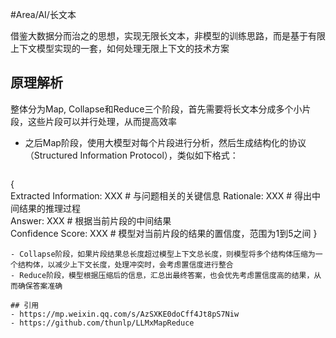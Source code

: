 #Area/AI/长文本

借鉴大数据分而治之的思想，实现无限长文本，非模型的训练思路，而是基于有限上下文模型实现的一套，如何处理无限上下文的技术方案

## 原理解析

整体分为Map, Collapse和Reduce三个阶段，首先需要将长文本分成多个小片段，这些片段可以并行处理，从而提高效率
- 之后Map阶段，使用大模型对每个片段进行分析，然后生成结构化的协议（Structured Information Protocol），类似如下格式：
	```js
{    
   Extracted Information: XXX # 与问题相关的关键信息
   Rationale: XXX # 得出中间结果的推理过程    
   Answer: XXX # 根据当前片段的中间结果    
   Confidence Score: XXX # 模型对当前片段的结果的置信度，范围为1到5之间
}
```
- Collapse阶段，如果片段结果总长度超过模型上下文总长度，则模型将多个结构体压缩为一个结构体，以减少上下文长度，处理冲突时，会考虑置信度进行整合
- Reduce阶段，模型根据压缩后的信息，汇总出最终答案，也会优先考虑置信度高的结果，从而确保答案准确

## 引用
- https://mp.weixin.qq.com/s/AzSXKE0doCff4Jt8pS7Niw
- https://github.com/thunlp/LLMxMapReduce



